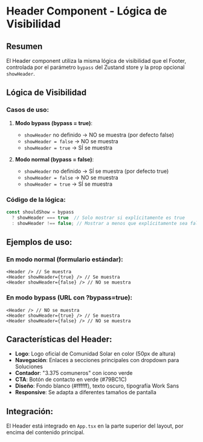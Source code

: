 # Header Component - Lógica de Visibilidad

## Resumen
El Header component utiliza la misma lógica de visibilidad que el Footer, controlada por el parámetro `bypass` del Zustand store y la prop opcional `showHeader`.

## Lógica de Visibilidad

### Casos de uso:

1. **Modo bypass (bypass = true)**:
   - `showHeader` no definido → NO se muestra (por defecto false)
   - `showHeader = false` → NO se muestra  
   - `showHeader = true` → SÍ se muestra

2. **Modo normal (bypass = false)**:
   - `showHeader` no definido → SÍ se muestra (por defecto true)
   - `showHeader = false` → NO se muestra
   - `showHeader = true` → SÍ se muestra

### Código de la lógica:
```typescript
const shouldShow = bypass 
  ? showHeader === true  // Solo mostrar si explícitamente es true
  : showHeader !== false; // Mostrar a menos que explícitamente sea false
```

## Ejemplos de uso:

### En modo normal (formulario estándar):
```tsx
<Header /> // Se muestra
<Header showHeader={true} /> // Se muestra
<Header showHeader={false} /> // NO se muestra
```

### En modo bypass (URL con ?bypass=true):
```tsx
<Header /> // NO se muestra
<Header showHeader={true} /> // Se muestra
<Header showHeader={false} /> // NO se muestra
```

## Características del Header:

- **Logo**: Logo oficial de Comunidad Solar en color (50px de altura)
- **Navegación**: Enlaces a secciones principales con dropdown para Soluciones
- **Contador**: "3.375 comuneros" con icono verde
- **CTA**: Botón de contacto en verde (#79BC1C)
- **Diseño**: Fondo blanco (#ffffff), texto oscuro, tipografía Work Sans
- **Responsive**: Se adapta a diferentes tamaños de pantalla

## Integración:
El Header está integrado en `App.tsx` en la parte superior del layout, por encima del contenido principal.
